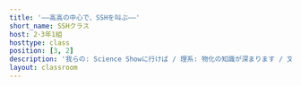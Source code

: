 ```yaml
---
title: '――高高の中心で、SSHを叫ぶ――'
short_name: SSHクラス
host: 2･3年1組
hosttype: class
position: [3, 2]
description: '我らの: Science Showに行けば / 理系: 物化の知識が深まります / 文系: 古典で優位に立てます / 体育会系: 筋肉でゴリゴリになれます'
layout: classroom
---
```

